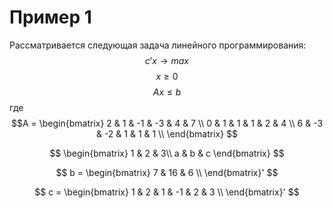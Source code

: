 # Пример 1
Рассматривается следующая задача линейного программирования:
$$ c'x \rightarrow max $$
$$ x \geq 0 $$
$$ Ax \leq b $$
где  
$$A = 
\begin{bmatrix}
2 & 1 & -1 & -3 & 4 & 7 \\  
0 & 1 & 1 & 1 & 2 & 4 \\  
6 & -3 & -2 & 1 & 1 & 1 \\  
\end{bmatrix}
$$

$$
\begin{bmatrix}
1 & 2 & 3\\
a & b & c
\end{bmatrix}
$$

$$ b = \begin{bmatrix}
        7 & 16 & 6 \\
       \end{bmatrix}' $$
  
$$ c = \begin{bmatrix}
        1 & 2 & 1 & -1 & 2 & 3 \\
       \end{bmatrix}' $$

